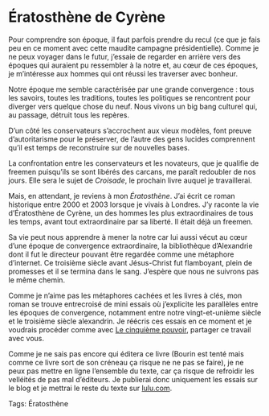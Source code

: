 # Ératosthène de Cyrène

Pour comprendre son époque, il faut parfois prendre du recul (ce que je fais peu en ce moment avec cette maudite campagne présidentielle). Comme je ne peux voyager dans le futur, j’essaie de regarder en arrière vers des époques qui auraient pu ressembler à la notre et, au cœur de ces époques, je m’intéresse aux hommes qui ont réussi les traverser avec bonheur.<span id="more-413"></span>

Notre époque me semble caractérisée par une grande convergence : tous les savoirs, toutes les traditions, toutes les politiques se rencontrent pour diverger vers quelque chose du neuf. Nous vivons un big bang culturel qui, au passage, détruit tous les repères.

D’un côté les conservateurs s’accrochent aux vieux modèles, font preuve d’autoritarisme pour le préserver, de l’autre des gens lucides comprennent qu’il est temps de reconstruire sur de nouvelles bases.

La confrontation entre les conservateurs et les novateurs, que je qualifie de freemen puisqu’ils se sont libérés des carcans, me paraît redoubler de nos jours. Elle sera le sujet de *Croisade*, le prochain livre auquel je travaillerai.

Mais, en attendant, je reviens à mon *Ératosthène*. J’ai écrit ce roman historique entre 2000 et 2003 lorsque je vivais à Londres. J’y raconte la vie d’Ératosthène de Cyrène, un des hommes les plus extraordinaires de tous les temps, avant tout extraordinaire par sa liberté. Il était déjà un freemen.

Sa vie peut nous apprendre à mener la notre car lui aussi vécut au cœur d’une époque de convergence extraordinaire, la bibliothèque d’Alexandrie dont il fut le directeur pouvant être regardée comme une métaphore d’internet. Ce troisième siècle avant Jésus-Christ fut flamboyant, plein de promesses et il se termina dans le sang. J’espère que nous ne suivrons pas le même chemin.

Comme je n’aime pas les métaphores cachées et les livres à clés, mon roman se trouve entrecroisé de mini essais où j’explicite les parallèles entre les époques de convergence, notamment entre notre vingt-et-unième siècle et le troisième siècle alexandrin. Je réécris ces essais en ce moment et je voudrais procéder comme avec [Le cinquième pouvoir](http://blog.tcrouzet.com/le-cinquieme-pouvoir/), partager ce travail avec vous.

Comme je ne sais pas encore qui éditera ce livre (Bourin est tenté mais comme ce livre sort de son créneau ça risque ne ne pas se faire), je ne peux pas mettre en ligne l’ensemble du texte, car ça risque de refroidir les velléités de pas mal d’éditeurs. Je publierai donc uniquement les essais sur le blog et je mettrai le reste du texte sur [lulu.com](http://www.lulu.com).

Tags: Ératosthène